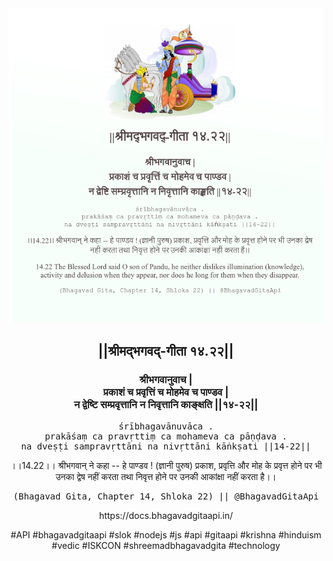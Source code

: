 <img src="../../asset/BG_14_22.png"/>
<center><h2>||श्रीमद्‍भगवद्‍-गीता १४.२२||</h2>
<h3>श्रीभगवानुवाच |<br/>प्रकाशं च प्रवृत्तिं च मोहमेव च पाण्डव |<br/>न द्वेष्टि सम्प्रवृत्तानि न निवृत्तानि काङ्क्षति ||१४-२२||</h3>
<pre>śrībhagavānuvāca .<br/>prakāśaṃ ca pravṛttiṃ ca mohameva ca pāṇḍava .<br/>na dveṣṭi sampravṛttāni na nivṛttāni kāṅkṣati ||14-22||</pre>
<p>।।14.22।। श्रीभगवान् ने कहा -- हे पाण्डव ! (ज्ञानी पुरुष) प्रकाश, प्रवृत्ति और मोह के प्रवृत्त होने पर भी उनका द्वेष नहीं करता तथा निवृत्त होने पर उनकी आकांक्षा नहीं करता है।।</p>
<pre>(Bhagavad Gita, Chapter 14, Shloka 22) || @BhagavadGitaApi</pre><p>https://docs.bhagavadgitaapi.in/</p><p>#API #bhagavadgitaapi #slok #nodejs #js #api #gitaapi #krishna #hinduism #vedic #ISKCON #shreemadbhagavadgita #technology</p></center>